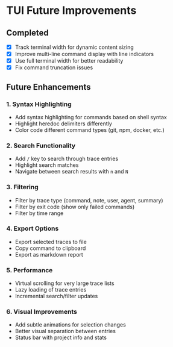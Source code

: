 # TUI Future Improvements

## Completed

- [x] Track terminal width for dynamic content sizing
- [x] Improve multi-line command display with line indicators
- [x] Use full terminal width for better readability
- [x] Fix command truncation issues

## Future Enhancements

### 1. Syntax Highlighting

- Add syntax highlighting for commands based on shell syntax
- Highlight heredoc delimiters differently
- Color code different command types (git, npm, docker, etc.)

### 2. Search Functionality

- Add `/` key to search through trace entries
- Highlight search matches
- Navigate between search results with `n` and `N`

### 3. Filtering

- Filter by trace type (command, note, user, agent, summary)
- Filter by exit code (show only failed commands)
- Filter by time range

### 4. Export Options

- Export selected traces to file
- Copy command to clipboard
- Export as markdown report

### 5. Performance

- Virtual scrolling for very large trace lists
- Lazy loading of trace entries
- Incremental search/filter updates

### 6. Visual Improvements

- Add subtle animations for selection changes
- Better visual separation between entries
- Status bar with project info and stats
